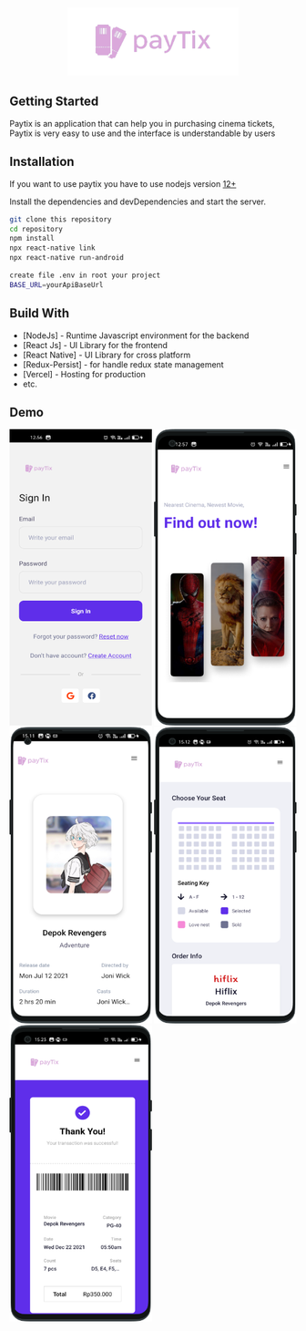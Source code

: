 <div align="center">
  <img src="./screenshoot/tickitz.png" width="300" height="120" />
  </div>
  
## Getting Started
  Paytix is an application that can help you in purchasing cinema tickets, Paytix is very easy to use and the interface is understandable by users
  
## Installation

If you want to use paytix you have to use nodejs version [12+](https://nodejs.org/dist/v16.13.1/node-v16.13.1-x64.msi)

Install the dependencies and devDependencies and start the server.

```sh
git clone this repository
cd repository
npm install 
npx react-native link
npx react-native run-android
```
```sh
create file .env in root your project
BASE_URL=yourApiBaseUrl
```

## Build With
- [NodeJs] - Runtime Javascript environment for the backend
- [React Js] - UI Library for the frontend
- [React Native] - UI Library for cross platform
- [Redux-Persist] - for handle redux state management
- [Vercel] - Hosting for production
- etc.

## Demo
  <img src="./screenshoot/Auth-Login.png" width="250" height="520" />
    <img src="./screenshoot/Phone-Home.png" width="250" height="520" />
      <img src="./screenshoot/Detail Phone.png" width="250" height="520" />
        <img src="./screenshoot/Seat Phone.png" width="250" height="520" />
          <img src="./screenshoot/Ticket Phone.png" width="250" height="520" />


